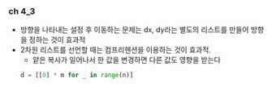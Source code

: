 ### ch 4_3
- 방향을 나타내는 설정 후 이동하는 문제는 dx, dy라는 별도의 리스트를 만들어 방향을 정하는 것이 효과적 
- 2차원 리스트를 선언할 때는 컴프리헨션을 이용하는 것이 효과적.
    - 얕은 복사가 일어나서 한 값을 변경하면 다른 값도 영향을 받는다 
    ```python
    d = [[0] * m for _ in range(n)]
    ```
